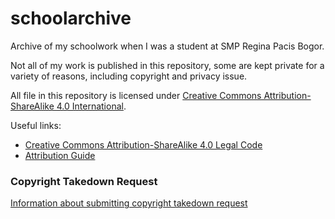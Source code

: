 # schoolarchive
Archive of my schoolwork when I was a student at SMP Regina Pacis Bogor.

Not all of my work is published in this repository, some are kept private for a variety of reasons, including copyright and privacy issue.

All file in this repository is licensed under [Creative Commons Attribution-ShareAlike 4.0 International](https://creativecommons.org/licenses/by-sa/4.0/).

Useful links:
- [Creative Commons Attribution-ShareAlike 4.0 Legal Code](https://raw.githubusercontent.com/private4920/schoolarchive/main/LICENSE)
- [Attribution Guide](https://github.com/private4920/schoolarchive/blob/main/ATTRIBUTION.md)

### Copyright Takedown Request
[Information about submitting copyright takedown request](https://github.com/private4920/schoolarchive/blob/main/TAKEDOWN_REQUEST)
